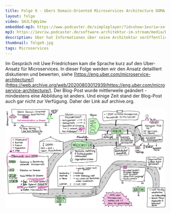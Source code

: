 ```yaml
---
title: Folge 9 - Ubers Domain-Oriented Microservices Architecture DOMA
layout: folge
video: SHJLTqWy1mw
embedded-mp3: https://www.podcaster.de/simpleplayer/?id=show~1evriw~software-architektur-im-stream~pod-603acdfbb93b4469138233&v=1614467032
mp3: https://1evriw.podcaster.de/software-architektur-im-stream/media/DOMA.mp3
description: Uber hat Informationen über seine Architektur veröffentlicht. Darüber diskutieren wir in dieser Folge.
thumbnail: folge9.jpg
tags: Microservices
---
```


Im Gespräch mit Uwe Friedrichsen kam die Sprache kurz auf den
Uber-Ansatz für Microservices. In dieser Folge werden wir den Ansatz
detailliert diskutieren und bewerten, siehe 
[https://eng.uber.com/microservice-architecture/](https://web.archive.org/web/20200803012939/https://eng.uber.com/microservice-architecture/).
Der Blog-Post wurde mittlerweile geändert - mindestens eine Abbildung
ist anders. Und einige Zeit stand der Blog-Post auch gar nicht zur
Verfügung. Daher der Link auf archive.org.

![Sketchnote](/sketchnotes/folge9.jpg "Sketchnote")
